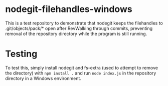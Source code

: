 # nodegit-filehandles-windows
This is a test repository to demonstrate that nodegit keeps the filehandles to .git/objects/pack/\* open after RevWalking through commits, preventing removal of the repository directory while the program is still running.

# Testing
To test this, simply install nodegit and fs-extra (used to attempt to remove the directory) with `npm install .` and run `node index.js` in the repository directory in a Windows environment.
